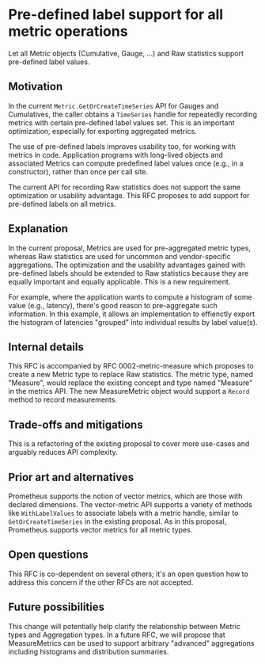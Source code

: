 # Pre-defined label support for all metric operations

Let all Metric objects (Cumulative, Gauge, ...) and Raw statistics support pre-defined label values.

## Motivation

In the current `Metric.GetOrCreateTimeSeries` API for Gauges and Cumulatives, the caller obtains a `TimeSeries` handle for repeatedly recording metrics with certain pre-defined label values set.  This is an important optimization, especially for exporting aggregated metrics.

The use of pre-defined labels improves usability too, for working with metrics in code. Application programs with long-lived objects and associated Metrics can compute predefined label values once (e.g., in a constructor), rather than once per call site.

The current API for recording Raw statistics does not support the same optimization or usability advantage.  This RFC proposes to add support for pre-defined labels on all metrics.

## Explanation

In the current proposal, Metrics are used for pre-aggregated metric types, whereas Raw statistics are used for uncommon and vendor-specific aggregations.  The optimization and the usability advantages gained with pre-defined labels should be extended to Raw statistics because they are equally important and equally applicable. This is a new requirement.

For example, where the application wants to compute a histogram of some value (e.g., latency), there's good reason to pre-aggregate such information.  In this example, it allows an implementation to effienctly export the histogram of latencies "grouped" into individual results by label value(s).

## Internal details

This RFC is accompanied by RFC 0002-metric-measure which proposes to create a new Metric type to replace Raw statistics.  The metric type, named "Measure", would replace the existing concept and type named "Measure" in the metrics API.  The new MeasureMetric object would support a `Record` method to record measurements.

## Trade-offs and mitigations

This is a refactoring of the existing proposal to cover more use-cases and arguably reduces API complexity.

## Prior art and alternatives

Prometheus supports the notion of vector metrics, which are those with declared dimensions.  The vector-metric API supports a variety of methods like `WithLabelValues` to associate labels with a metric handle, similar to `GetOrCreateTimeSeries` in the existing proposal.  As in this proposal, Prometheus supports vector metrics for all metric types.

## Open questions

This RFC is co-dependent on several others; it's an open question how to address this concern if the other RFCs are not accepted.

## Future possibilities

This change will potentially help clarify the relationship between Metric types and Aggregation types.  In a future RFC, we will propose that MeasureMetrics can be used to support arbitrary "advanced" aggregations including histograms and distribution summaries.
